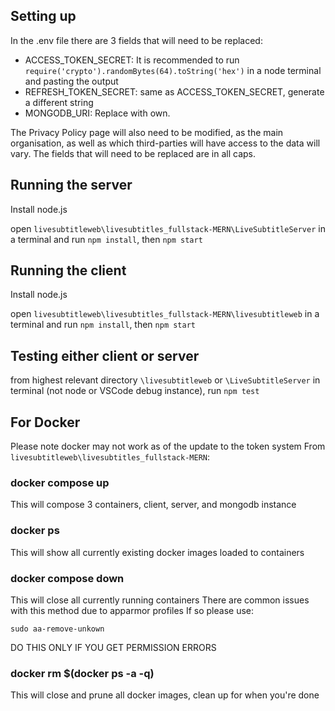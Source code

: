## Setting up
In the .env file there are 3 fields that will need to be replaced:

- ACCESS_TOKEN_SECRET: It is recommended to run `require('crypto').randomBytes(64).toString('hex')` in a node terminal and pasting the output 
- REFRESH_TOKEN_SECRET: same as ACCESS_TOKEN_SECRET, generate a different string
- MONGODB_URI: Replace with own.

The Privacy Policy page will also need to be modified, as the main organisation, as well as which third-parties will have access to the data will vary.
The fields that will need to be replaced are in all caps.

## Running the server
Install node.js

open `livesubtitleweb\livesubtitles_fullstack-MERN\LiveSubtitleServer` in a terminal and run `npm install`, then `npm start`

## Running the client
Install node.js

open `livesubtitleweb\livesubtitles_fullstack-MERN\livesubtitleweb` in a terminal and run `npm install`, then `npm start`

## Testing either client or server
from highest relevant directory `\livesubtitleweb` or `\LiveSubtitleServer` in terminal (not node or VSCode debug instance), run `npm test`

## For Docker
Please note docker may not work as of the update to the token system
From `livesubtitleweb\livesubtitles_fullstack-MERN`:
### docker compose up
This will compose 3 containers, client, server, and mongodb instance
### docker ps
This will show all currently existing docker images loaded to containers
### docker compose down
This will close all currently running containers
There are common issues with this method due to apparmor profiles
If so please use: 
```
sudo aa-remove-unkown
```
DO THIS ONLY IF YOU GET PERMISSION ERRORS
### docker rm $(docker ps -a -q)
This will close and prune all docker images, clean up for when you're done


